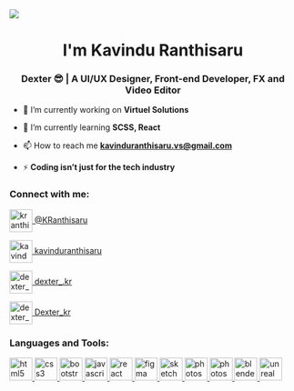 <img src="https://lh3.googleusercontent.com/drive-viewer/AKGpihZDvr72VETA7I5UFl0f-HxIp9m0HhpEImQ6AsWYw4M1c784_E3ieoQ3c8gK0qBz2XFu9xhdjQcAGw_6my_UzxbP5l0boQ=w1366-h617">

<h1 align="center">I'm Kavindu Ranthisaru</h1>  
<h3 align="center">Dexter 😎 | A UI/UX Designer, Front-end Developer, FX and Video Editor</h3>

- 🔭 I’m currently working on **Virtuel Solutions**

- 🌱 I’m currently learning **SCSS, React**

- 📫 How to reach me **kavinduranthisaru.vs@gmail.com**

- ⚡ **Coding isn’t just for the tech industry**

<h3 align="left">Connect with me:</h3>
<p align="left">
<a href="https://twitter.com/kranthisaru" target="blank"><img align="center" src="https://img.icons8.com/color/48/twitter--v1.png" alt="kranthisaru" height="40" width="40" /> @KRanthisaru </a>
  
<a href="https://linkedin.com/in/kavinduranthisaru" target="blank"><img align="center" src="https://img.icons8.com/fluency/48/linkedin.png" alt="kavinduranthisaru" height="40" width="40" /> kavinduranthisaru </a>
  
<a href="https://instagram.com/dexter_.kr" target="blank"><img align="center" src="https://img.icons8.com/fluency/48/instagram-new.png" alt="dexter_.kr" height="40" width="40" /> dexter_.kr </a>
  
<a href="https://dribbble.com/dexter_kr" target="blank"><img align="center" src="https://img.icons8.com/fluency/48/dribbble.png" alt="dexter_kr" height="40" width="40" /> Dexter_kr </a>
</p>

<h3 align="left">Languages and Tools:</h3>
<p align="left"> <a href="https://www.w3.org/html/" target="_blank" rel="noreferrer"> <img src="https://img.icons8.com/color/48/html-5--v1.png" alt="html5" width="40" height="40"/> </a> <a href="https://www.w3schools.com/css/" target="_blank" rel="noreferrer"> <img src="https://img.icons8.com/color/48/css3.png" alt="css3" width="40" height="40"/> </a> <a href="https://getbootstrap.com" target="_blank" rel="noreferrer"> <img src="https://img.icons8.com/fluency/48/bootstrap.png" alt="bootstrap" width="40" height="40"/> </a> <a href="https://developer.mozilla.org/en-US/docs/Web/JavaScript" target="_blank" rel="noreferrer"> <img src="https://img.icons8.com/color/48/javascript--v1.png" alt="javascript" width="40" height="40"/> </a> <a href="https://reactjs.org/" target="_blank" rel="noreferrer"> <img src="https://cdn4.iconfinder.com/data/icons/logos-3/600/React.js_logo-512.png" alt="react" width="40" height="40"/> </a> <a href="https://www.figma.com/" target="_blank" rel="noreferrer"> <img src="https://img.icons8.com/color/48/figma--v1.png" alt="figma" width="40" height="40"/> </a> <a href="https://www.sketch.com/" target="_blank" rel="noreferrer"> <img src="https://www.vectorlogo.zone/logos/sketchapp/sketchapp-icon.svg" alt="sketch" width="40" height="40"/> </a> <a href="https://www.adobe.com/products/photoshop.html" target="_blank" rel="noreferrer"> <img src="https://seeklogo.com/images/A/adobe-photoshop-logo-7B88D7B5AA-seeklogo.com.png" alt="photoshop" width="40" height="40"/> </a> <a href="https://www.adobe.com/products/premiere.html" target="_blank" rel="noreferrer"> <img src="https://logodownload.org/wp-content/uploads/2019/10/adobe-premiere-pro-logo-5.png" alt="photoshop" width="40" height="40"/> </a> <a href="https://www.blender.org/" target="_blank" rel="noreferrer"> <img src="https://upload.wikimedia.org/wikipedia/commons/thumb/0/0c/Blender_logo_no_text.svg/2503px-Blender_logo_no_text.svg.png" alt="blender" width="40"/> </a> <a href="https://unrealengine.com/" target="_blank" rel="noreferrer"> <img src="https://static-00.iconduck.com/assets.00/unreal-engine-icon-512x512-0mwtjk1x.png" alt="unreal" width="40" height="40"/> </a> </p>
